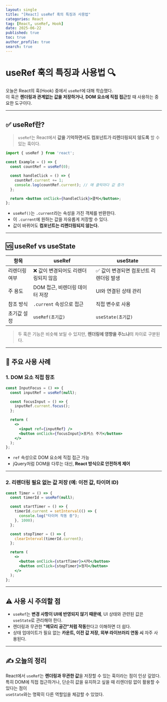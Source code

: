 ```yaml
---
layout: single
title: "[React] useRef 훅의 특징과 사용법"
categories: React
tag: [React, useRef, Hook]
date: 2025-06-22
published: true
toc: true
author_profile: true
search: true
---
```


# useRef 훅의 특징과 사용법 🔍

오늘은 React의 훅(Hook) 중에서 `useRef`에 대해 학습했다.  
이 훅은 **렌더링과 관계없는 값을 저장하거나**, **DOM 요소에 직접 접근**할 때 사용하는 중요한 도구이다.

---

## ✅ useRef란?

> `useRef`는 React에서 **값을 기억하면서도 컴포넌트가 리렌더링되지 않도록** 할 수 있는 훅이다.

```jsx
import { useRef } from 'react';

const Example = () => {
  const countRef = useRef(0);

  const handleClick = () => {
    countRef.current += 1;
    console.log(countRef.current); // 매 클릭마다 값 증가
  };

  return <button onClick={handleClick}>클릭</button>;
};
```

- `useRef()`는 `.current`라는 속성을 가진 객체를 반환한다.
- 이 `.current`에 원하는 값을 자유롭게 저장할 수 있다.
- 값이 바뀌어도 **컴포넌트는 리렌더링되지 않는다.**

---

## 🆚 useRef vs useState

| 항목 | useRef | useState |
|------|--------|----------|
| 리렌더링 여부 | ❌ 값이 변경되어도 리렌더링되지 않음 | ✅ 값이 변경되면 컴포넌트 리렌더링 발생 |
| 주 용도 | DOM 접근, 비렌더링 데이터 저장 | UI와 연결된 상태 관리 |
| 참조 방식 | `.current` 속성으로 접근 | 직접 변수로 사용 |
| 초기값 설정 | `useRef(초기값)` | `useState(초기값)` |

> 두 훅은 기능은 비슷해 보일 수 있지만, **렌더링에 영향을 주느냐**의 차이로 구분된다.

---

## 🧠 주요 사용 사례

### 1. DOM 요소 직접 참조

```jsx
const InputFocus = () => {
  const inputRef = useRef(null);

  const focusInput = () => {
    inputRef.current.focus();
  };

  return (
    <>
      <input ref={inputRef} />
      <button onClick={focusInput}>포커스 주기</button>
    </>
  );
};
```

- `ref` 속성으로 DOM 요소에 직접 접근 가능
- jQuery처럼 DOM을 다루는 대신, **React 방식으로 안전하게 제어**

---

### 2. 리렌더링 필요 없는 값 저장 (예: 이전 값, 타이머 ID)

```jsx
const Timer = () => {
  const timerId = useRef(null);

  const startTimer = () => {
    timerId.current = setInterval(() => {
      console.log("타이머 작동 중");
    }, 1000);
  };

  const stopTimer = () => {
    clearInterval(timerId.current);
  };

  return (
    <>
      <button onClick={startTimer}>시작</button>
      <button onClick={stopTimer}>정지</button>
    </>
  );
};
```

---

## ⚠️ 사용 시 주의할 점

- `useRef`는 **변경 사항이 UI에 반영되지 않기 때문에**, UI 상태와 관련된 값은 `useState`로 관리해야 한다.
- 렌더링과 무관한 **"메모리 공간"처럼 작동**한다고 이해하면 더 쉽다.
- 상태 업데이트가 필요 없는 **카운트, 이전 값 저장, 외부 라이브러리 연동 시** 자주 사용된다.

---

## ✍️ 오늘의 정리

React에서 `useRef`는 **렌더링과 무관한 값**을 저장할 수 있는 훅이라는 점이 인상 깊었다.  
특히 DOM에 직접 접근하거나, 단순히 값을 유지하고 싶을 때 리렌더링 없이 활용할 수 있다는 점이  
`useState`와는 명확히 다른 역할임을 체감할 수 있었다.
